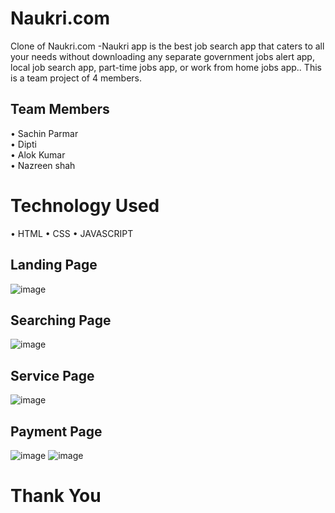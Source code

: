 # Naukri.com
Clone of Naukri.com -Naukri app is the best job search app that caters to all your needs without downloading any separate government jobs alert app, local job search app, part-time jobs app, or work from home jobs app.. This is a team project of 4 members.

## Team Members

• Sachin Parmar </br>
• Dipti </br>
• Alok Kumar </br>
• Nazreen shah </br>

# Technology Used

• HTML
• CSS
• JAVASCRIPT

## Landing Page

![image](https://user-images.githubusercontent.com/103635352/209302759-20d46126-492d-4cf7-8f69-b7c80ce1e73e.png)

## Searching Page

![image](https://user-images.githubusercontent.com/103635352/209302886-7a7311ef-cd8a-4446-a342-cad14aeeadef.png)

## Service Page 

![image](https://user-images.githubusercontent.com/103635352/209303011-79591fd7-4aed-4daa-84f8-23afb649b838.png)

## Payment Page

![image](https://user-images.githubusercontent.com/103635352/209303135-8abfbf1b-91fc-49b9-8ec3-8a8e6ecd40bc.png)
![image](https://user-images.githubusercontent.com/103635352/209303230-8f4e7391-3d64-41e4-9cb1-976676aaa167.png)

# Thank You

